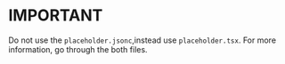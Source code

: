 # IMPORTANT

Do not use the `placeholder.jsonc`,instead use `placeholder.tsx`. For more information, go through the both files.

